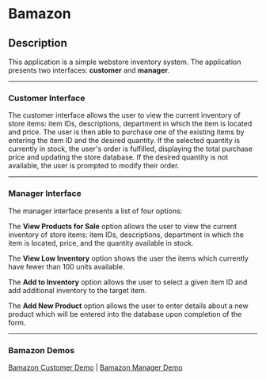 # Bamazon

## Description

This application is a simple webstore inventory system. The application presents two interfaces: **customer** and **manager**.

<hr>

### Customer Interface

The customer interface allows the user to view the current inventory of store items: item IDs, descriptions, department in which the item is located and price. The user is then able to purchase one of the existing items by entering the item ID and the desired quantity. If the selected quantity is currently in stock, the user's order is fulfilled, displaying the total purchase price and updating the store database. If the desired quantity is not available, the user is prompted to modify their order.

<hr>

### Manager Interface

The manager interface presents a list of four options: 
	  
The **View Products for Sale** option allows the user to view the current inventory of store items: item IDs, descriptions, department in which the item is located, price, and the quantity available in stock. 

The **View Low Inventory** option shows the user the items which currently have fewer than 100 units available.

The **Add to Inventory** option allows the user to select a given item ID and add additional inventory to the target item.

The **Add New Product** option allows the user to enter details about a new product which will be entered into the database upon completion of the form.

<hr>

### Bamazon Demos

[Bamazon Customer Demo](https://drive.google.com/open?id=10N55QOODYFpjWDNcRlyawCghHJh7Yb7p) |
[Bamazon Manager Demo](https://drive.google.com/open?id=1ssbahw816MhqeGkC96qgLnc_Aqye4_Yu)
